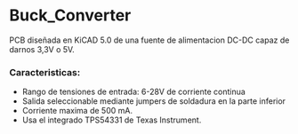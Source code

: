 # Buck_Converter

PCB diseñada en KiCAD 5.0 de una fuente de alimentacion DC-DC capaz de darnos 3,3V o 5V.

### Caracteristicas:
  - Rango de tensiones de entrada: 6-28V de corriente continua
  - Salida seleccionable mediante jumpers de soldadura en la parte inferior
  - Corriente maxima de 500 mA.
  - Usa el integrado TPS54331 de Texas Instrument.
